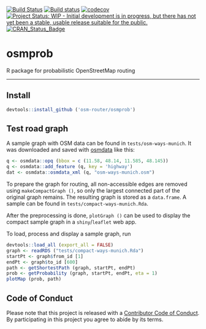 <!-- README.md is generated from README.Rmd. Please edit that file -->
[![Build Status](https://travis-ci.org/osm-router/osmprob.svg?branch=master)](https://travis-ci.org/osm-router/osmprob) [![Build status](https://ci.appveyor.com/api/projects/status/lw5a4udgpjpaf2if?svg=true)](https://ci.appveyor.com/project/karpfen/osmprob) [![codecov](https://codecov.io/gh/osm-router/osmprob/branch/master/graph/badge.svg)](https://codecov.io/gh/osm-router/osmprob) [![Project Status: WIP - Initial development is in progress, but there has not yet been a stable, usable release suitable for the public.](http://www.repostatus.org/badges/latest/wip.svg)](http://www.repostatus.org/#wip) [![CRAN\_Status\_Badge](http://www.r-pkg.org/badges/version/osmprob)](http://cran.r-project.org/web/packages/osmprob)

osmprob
=======

R package for probabilistic OpenStreetMap routing

------------------------------------------------------------------------

Install
-------

``` r
devtools::install_github ('osm-router/osmprob')
```

Test road graph
---------------

A sample graph with OSM data can be found in `tests/osm-ways-munich`. It was downloaded and saved with [osmdata](https://github.com/osmdatar/osmdata) like this:

``` r
q <- osmdata::opq (bbox = c (11.58, 48.14, 11.585, 48.145))
q <- osmdata::add_feature (q, key = 'highway')
dat <- osmdata::osmdata_xml (q, "osm-ways-munich.osm")
```

To prepare the graph for routing, all non-accessible edges are removed using `makeCompactGraph ()`, so only the largest connected part of the original graph remains. The resulting graph is stored as a `data.frame`. A sample can be found in `tests/compact-ways-munich.Rda`.

After the preprocessing is done, `plotGraph ()` can be used to display the compact sample graph in a `shiny`/`leaflet` web app.

To load, process and display a sample graph, run

``` r
devtools::load_all (export_all = FALSE)
graph <- readRDS ("tests/compact-ways-munich.Rda")
startPt <- graph$from_id [1]
endPt <- graph$to_id [600]
path <- getShortestPath (graph, startPt, endPt)
prob <- getProbability (graph, startPt, endPt, eta = 1)
plotMap (prob, path)
```

Code of Conduct
---------------

Please note that this project is released with a [Contributor Code of Conduct](https://github.com/osm-router/osmprob/blob/master/CONDUCT.md). By participating in this project you agree to abide by its terms.
